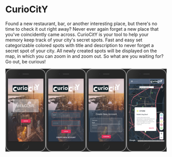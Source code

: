 # CurioCitY

Found a new restaurant, bar, or another interesting place, but there's no time to check it out right away? Never ever again forget a new place that you've coincidently came across. CurioCitY is your tool to help your memory keep track of your city's secret spots. Fast and easy set categorizable colored spots with title and description to never forget a secret spot of your city. All newly created spots will be displayed on the map, in which you can zoom in and zoom out. So what are you waiting for? Go out, be curious!


![picture alt](images/curiocityAppScreenshot.png)
